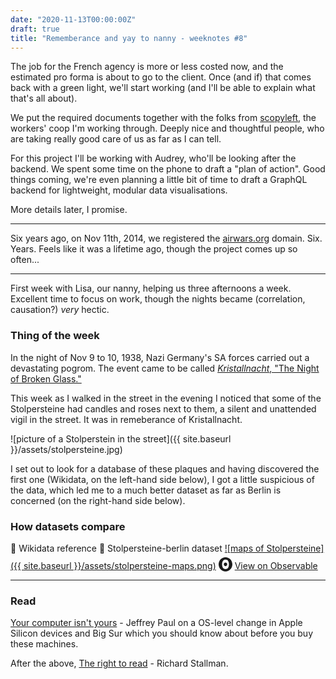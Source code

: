 ```yaml
---
date: "2020-11-13T00:00:00Z"
draft: true
title: "Rememberance and yay to nanny - weeknotes #8"
---
```


The job for the French agency is more or less costed now, and the estimated pro forma is about to go to the client. Once (and if) that comes back with a green light, we'll start working (and I'll be able to explain what that's all about).

We put the required documents together with the folks from [scopyleft](http://scopyleft.fr/en/u), the workers' coop I'm working through. Deeply nice and thoughtful people, who are taking really good care of us as far as I can tell.

For this project I'll be working with Audrey, who'll be looking after the backend. We spent some time on the phone to draft a "plan of action". Good things coming, we're even planning a little bit of time to draft a GraphQL backend for lightweight, modular data visualisations.

More details later, I promise.

---

Six years ago, on Nov 11th, 2014, we registered the [airwars.org](https://airwars.org) domain. Six. Years. Feels like it was a lifetime ago, though the project comes up so often...

---

First week with Lisa, our nanny, helping us three afternoons a week. Excellent time to focus on work, though the nights became (correlation, causation?) _very_ hectic.

### Thing of the week

In the night of Nov 9 to 10, 1938, Nazi Germany's SA forces carried out a devastating pogrom. The event came to be called [_Kristallnacht_, "The Night of Broken Glass."](https://en.wikipedia.org/wiki/Kristallnacht)

This week as I walked in the street in the evening I noticed that some of the Stolpersteine had candles and roses next to them, a silent and unattended vigil in the street. It was in remeberance of Kristallnacht.

![picture of a Stolperstein in the street]({{ site.baseurl }}/assets/stolpersteine.jpg)

I set out to look for a database of these plaques and having discovered the first one (Wikidata, on the left-hand side below), I got a little suspicious of the data, which led me to a much better dataset as far as Berlin is concerned (on the right-hand side below).

### How datasets compare

🔸 Wikidata reference 🔹 Stolpersteine-berlin dataset
[![maps of Stolpersteine]({{ site.baseurl }}/assets/stolpersteine-maps.png)](https://observablehq.com/@basilesimon/berlin-stolpersteine)
<svg role="img" viewBox="0 0 25 28" width="25" height="28" aria-label="Observable" fill="currentColor" style="width: 22px; transform: translateY(5px);" class="near-black"><path d="M12.5 22.6667C11.3458 22.6667 10.3458 22.4153 9.5 21.9127C8.65721 21.412 7.98339 20.7027 7.55521 19.8654C7.09997 18.9942 6.76672 18.0729 6.56354 17.1239C6.34796 16.0947 6.24294 15.0483 6.25 14C6.25 13.1699 6.30417 12.3764 6.41354 11.6176C6.52188 10.8598 6.72292 10.0894 7.01563 9.30748C7.30833 8.52555 7.68542 7.84763 8.14479 7.27274C8.62304 6.68378 9.24141 6.20438 9.95208 5.87163C10.6979 5.51244 11.5458 5.33333 12.5 5.33333C13.6542 5.33333 14.6542 5.58467 15.5 6.08733C16.3428 6.588 17.0166 7.29733 17.4448 8.13459C17.8969 8.99644 18.2271 9.9103 18.4365 10.8761C18.6448 11.841 18.75 12.883 18.75 14C18.75 14.8301 18.6958 15.6236 18.5865 16.3824C18.4699 17.1702 18.2639 17.9446 17.9719 18.6925C17.6698 19.4744 17.2948 20.1524 16.8427 20.7273C16.3906 21.3021 15.7927 21.7692 15.0479 22.1284C14.3031 22.4876 13.4542 22.6667 12.5 22.6667ZM14.7063 16.2945C15.304 15.6944 15.6365 14.864 15.625 14C15.625 13.1073 15.326 12.3425 14.7292 11.7055C14.1313 11.0685 13.3885 10.75 12.5 10.75C11.6115 10.75 10.8688 11.0685 10.2708 11.7055C9.68532 12.3123 9.36198 13.1405 9.375 14C9.375 14.8927 9.67396 15.6575 10.2708 16.2945C10.8688 16.9315 11.6115 17.25 12.5 17.25C13.3885 17.25 14.124 16.9315 14.7063 16.2945ZM12.5 27C19.4031 27 25 21.1792 25 14C25 6.82075 19.4031 1 12.5 1C5.59687 1 0 6.82075 0 14C0 21.1792 5.59687 27 12.5 27Z" fill="currentColor"></path></svg>
<a href="https://observablehq.com/@basilesimon/berlin-stolpersteine">View on Observable</a>

---

### Read

[Your computer isn't yours](https://sneak.berlin/20201112/your-computer-isnt-yours/) - Jeffrey Paul on a OS-level change in Apple Silicon devices and Big Sur which you should know about before you buy these machines.

After the above, [The right to read](https://www.gnu.org/philosophy/right-to-read.en.html) - Richard Stallman.
